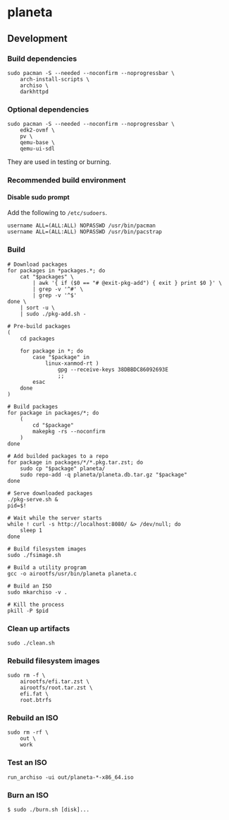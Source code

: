planeta
=======

Development
-----------
### Build dependencies
```shell
sudo pacman -S --needed --noconfirm --noprogressbar \
    arch-install-scripts \
    archiso \
    darkhttpd
```

### Optional dependencies
```shell
sudo pacman -S --needed --noconfirm --noprogressbar \
    edk2-ovmf \
    pv \
    qemu-base \
    qemu-ui-sdl
```

They are used in testing or burning.

### Recommended build environment
#### Disable sudo prompt
Add the following to `/etc/sudoers`.
```
username ALL=(ALL:ALL) NOPASSWD /usr/bin/pacman
username ALL=(ALL:ALL) NOPASSWD /usr/bin/pacstrap
```

### Build
```shell
# Download packages
for packages in *packages.*; do
    cat "$packages" \
        | awk '{ if ($0 == "# @exit-pkg-add") { exit } print $0 }' \
        | grep -v '^#' \
        | grep -v '^$'
done \
    | sort -u \
    | sudo ./pkg-add.sh -

# Pre-build packages
(
    cd packages

    for package in *; do
        case "$package" in
            linux-xanmod-rt )
                gpg --receive-keys 38DBBDC86092693E
                ;;
        esac
    done
)

# Build packages
for package in packages/*; do
    (
        cd "$package"
        makepkg -rs --noconfirm
    )
done

# Add builded packages to a repo
for package in packages/*/*.pkg.tar.zst; do
    sudo cp "$package" planeta/
    sudo repo-add -q planeta/planeta.db.tar.gz "$package"
done

# Serve downloaded packages
./pkg-serve.sh &
pid=$!

# Wait while the server starts
while ! curl -s http://localhost:8080/ &> /dev/null; do
    sleep 1
done

# Build filesystem images
sudo ./fsimage.sh

# Build a utility program
gcc -o airootfs/usr/bin/planeta planeta.c

# Build an ISO
sudo mkarchiso -v .

# Kill the process
pkill -P $pid
```

### Clean up artifacts
```shell
sudo ./clean.sh
```

### Rebuild filesystem images
```shell
sudo rm -f \
    airootfs/efi.tar.zst \
    airootfs/root.tar.zst \
    efi.fat \
    root.btrfs
```

### Rebuild an ISO
```shell
sudo rm -rf \
    out \
    work
```

### Test an ISO
```shell
run_archiso -ui out/planeta-*-x86_64.iso
```

### Burn an ISO
```console
$ sudo ./burn.sh [disk]...
```
